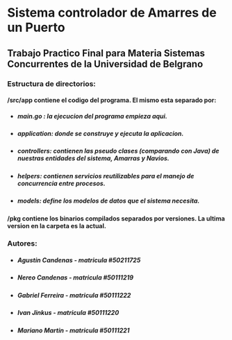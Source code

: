# Sistema controlador de Amarres de un Puerto
## Trabajo Practico Final para Materia Sistemas Concurrentes de la Universidad de Belgrano


### Estructura de directorios:

#### /src/app contiene el codigo del programa. El mismo esta separado por:

* ##### main.go : la ejecucion del programa empieza aqui.

* ##### application: donde se construye y ejecuta la aplicacion.

* ##### controllers: contienen las pseudo clases (comparando con Java) de nuestras entidades del sistema, Amarras y Navios.

* ##### helpers: contienen servicios reutilizables para el manejo de concurrencia entre procesos.

* ##### models: define los modelos de datos que el sistema necesita.

#### /pkg contiene los binarios compilados separados por versiones. La ultima version en la carpeta es la actual.

### Autores:

* ##### Agustin Candenas - matricula #50211725
* ##### Nereo Candenas - matricula #50111219
* ##### Gabriel Ferreira - matricula #50111222
* ##### Ivan Jinkus - matricula #50111220
* ##### Mariano Martin - matricula #50111221



